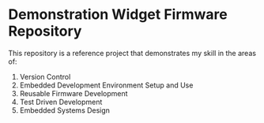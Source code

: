 # Demonstration Widget Firmware Repository
This repository is a reference project that demonstrates my skill in the areas of:
1. Version Control
2. Embedded Development Environment Setup and Use
3. Reusable Firmware Development
4. Test Driven Development
5. Embedded Systems Design
